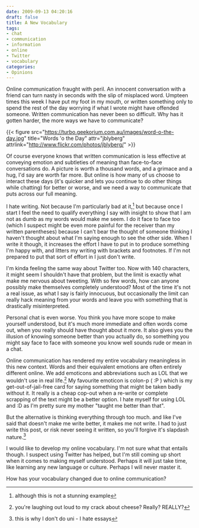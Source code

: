 ```yaml
---
date: 2009-09-13 04:20:16
draft: false
title: A New Vocabulary
tags:
- chat
- communication
- information
- online
- Twitter
- vocabulary
categories:
- Opinions
---
```


Online communication fraught with peril. An innocent conversation with a friend can turn nasty in seconds with the slip of misplaced word. Umpteen times this week I have put my foot in my mouth, or written something only to spend the rest of the day worrying if what I wrote might have offended someone. Written communication has never been so difficult. Why has it gotten harder, the more ways we have to communicate?

{{< figure src="https://turbo.geekorium.com.au/images/word-o-the-day.jpg" title="Words 'o the Day" attr="jblyberg" attrlink="http://www.flickr.com/photos/jblyberg/" >}}

Of course everyone knows that written communication is less effective at conveying emotion and subtleties of meaning than face-to-face conversations do. A picture is worth a thousand words, and a grimace and a hug, I'd say are worth far more. But online is how many of us choose to interact these days (it's quicker and lets you continue to do other things while chatting) for better or worse, and we need a way to communicate that puts across our full meaning.

I hate writing. Not because I'm particularly bad at it,[^2] but because once I start I feel the need to qualify everything I say with insight to show that I am not as dumb as my words would make me seem. I do it face to face too (which I suspect might be even more painful for the receiver than my written parentheses) because I can't bear the thought of someone thinking I haven't thought about what I'm saying enough to see the other side. When I write it though, it increases the effort I have to put in to produce something I'm happy with, and litters my writing with brackets and footnotes. If I'm not prepared to put that sort of effort in I just don't write.

I'm kinda feeling the same way about Twitter too. Now with 140 characters, it might seem I shouldn't have that problem, but the limit is exactly what make me nervous about tweeting. With so few words, how can anyone possibly make themselves completely understood? Most of the time it's not a real issue, as what I say is fairly innocuous, but occasionally the limit can really hack meaning from your words and leave you with something that is drastically misinterpreted.

Personal chat is even worse. You think you have more scope to make yourself understood, but it's much more immediate and often words come out, when you really should have thought about it more. It also gives you the illusion of knowing someone better than you actually do, so something you might say face to face with someone you know well sounds rude or mean in a chat.

Online communication has rendered my entire vocabulary meaningless in this new context. Words and their equivalent emotions are often entirely different online. We add emoticons and abbreviations such as LOL that we wouldn't use in real life.[^1] My favourite emoticon is colon-p ( :P ) which is my get-out-of-jail-free card for saying something that might be taken badly without it. It really is a cheap cop-out when a re-write or complete scrapping of the text might be a better option. I hate myself for using LOL and :D as I'm pretty sure my mother "taught me better than that".

But the alternative is thinking everything through too much. and like I've said that doesn't make me write better, it makes me not write. I had to just write this post, or risk never seeing it written, so you'll forgive it's slapdash nature.[^3]

I would like to develop my online vocabulary. I'm not sure what that entails though. I suspect using Twitter has helped, but I'm still coming up short when it comes to making myself understood. Perhaps it will just take time, like learning any new language or culture. Perhaps I will never master it.

How has your vocabulary changed due to online communication?

[^1]: you're laughing out loud to my crack about cheese? Really? REALLY?
[^2]: although this is not a stunning example
[^3]: this is why I don't do uni - I hate essays
